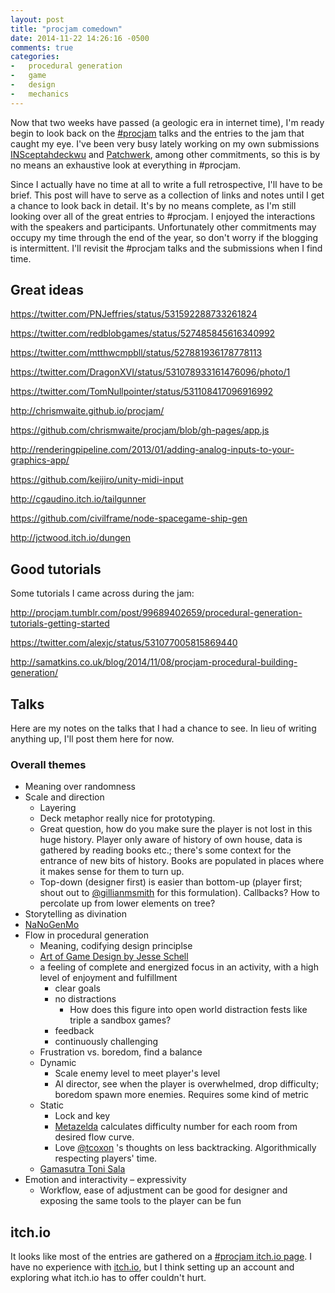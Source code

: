 ```yaml
---
layout: post
title: "procjam comedown"
date: 2014-11-22 14:26:16 -0500
comments: true
categories:
-   procedural generation
-   game
-   design
-   mechanics
---
```

Now that two weeks have passed (a geologic era in internet time), I'm ready begin to look back on the [#procjam](https://twitter.com/hashtag/procjam) talks and the entries to the jam that caught my eye.  I've been very busy lately working on my own submissions [INSceptahdeckwu](http://zerosalife.github.io/blog/2014/11/08/insceptahdeckwu/) and [Patchwerk](http://zerosalife.github.io/blog/2014/11/15/patchwerk/), among other commitments, so this is by no means an exhaustive look at everything in #procjam.

<!--more-->

Since I actually have no time at all to write a full retrospective, I'll have to be brief.  This post will have to serve as a collection of links and notes until I get a chance to look back in detail.  It's by no means complete, as I'm still looking over all of the great entries to #procjam.  I enjoyed the interactions with the speakers and participants.  Unfortunately other commitments may occupy my time through the end of the year, so don't worry if the blogging is intermittent.  I'll revisit the #procjam talks and the submissions when I find time.

## Great ideas

<https://twitter.com/PNJeffries/status/531592288733261824>

<https://twitter.com/redblobgames/status/527485845616340992>

<https://twitter.com/mtthwcmpbll/status/527881936178778113>

<https://twitter.com/DragonXVI/status/531078933161476096/photo/1>

<https://twitter.com/TomNullpointer/status/531108417096916992>

<http://chrismwaite.github.io/procjam/>

<https://github.com/chrismwaite/procjam/blob/gh-pages/app.js>

<http://renderingpipeline.com/2013/01/adding-analog-inputs-to-your-graphics-app/>

<https://github.com/keijiro/unity-midi-input>

<http://cgaudino.itch.io/tailgunner>

<https://github.com/civilframe/node-spacegame-ship-gen>

<http://jctwood.itch.io/dungen>

## Good tutorials

Some tutorials I came across during the jam:

<http://procjam.tumblr.com/post/99689402659/procedural-generation-tutorials-getting-started>

<https://twitter.com/alexjc/status/531077005815869440>

<http://samatkins.co.uk/blog/2014/11/08/procjam-procedural-building-generation/>

## Talks

Here are my notes on the talks that I had a chance to see.  In lieu of writing anything up, I'll post them here for now.

### Overall themes

-   Meaning over randomness
-   Scale and direction
    -   Layering
    -   Deck metaphor really nice for prototyping.
    -   Great question, how do you make sure the player is not lost in
        this huge history.  Player only aware of history of own house,
        data is gathered by reading books etc.; there's some context for
        the entrance of new bits of history.  Books are populated in
        places where it makes sense for them to turn up.
    -   Top-down (designer first) is easier than bottom-up (player first;
        shout out to [@gillianmsmith](https://twitter.com/gillianmsmith) for this formulation).  Callbacks?
        How to percolate up from lower elements on tree?
-   Storytelling as divination
-   [NaNoGenMo](https://github.com/dariusk/NaNoGenMo)
-   Flow in procedural generation
    -   Meaning, codifying design principlse
    -   [Art of Game Design by Jesse Schell](http://artofgamedesign.com/)
    -   a feeling of complete and energized focus in an activity, with a
        high level of enjoyment and fulfillment
        -   clear goals
        -   no distractions
            -   How does this figure into open world distraction fests like
                triple a sandbox games?
        -   feedback
        -   continuously challenging
    -   Frustration vs. boredom, find a balance
    -   Dynamic
        -   Scale enemy level to meet player's level
        -   AI director, see when the player is overwhelmed, drop difficulty;
            boredom spawn more enemies.  Requires some kind of metric
    -   Static
        -   Lock and key
        -   [Metazelda](https://github.com/tcoxon/metazelda) calculates difficulty number for each room from desired flow curve.
        -   Love [@tcoxon](https://github.com/tcoxon) 's thoughts on less backtracking.  Algorithmically respecting players' time.
    -   [Gamasutra Toni Sala](http://www.gamasutra.com/blogs/ToniSala/20131208/206535/Game_Design_Theory_Applied_The_Flow_Channel.php)
-   Emotion and interactivity &#x2013; expressivity
    -   Workflow, ease of adjustment can be good for designer and exposing
        the same tools to the player can be fun

## itch.io

It looks like most of the entries are gathered on a [#procjam itch.io page](http://itch.io/jam/procjam).  I have no experience with [itch.io](http://itch.io/), but I think setting up an account and exploring what itch.io has to offer couldn't hurt.
